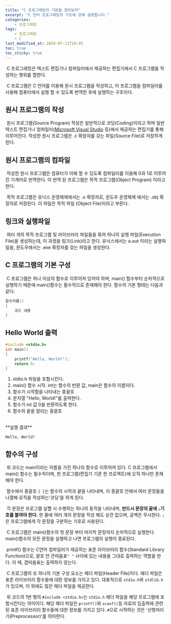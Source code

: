 ```yaml
---
title: "C 프로그래밍의 기본을 알아보자"
excerpt: "C 언어 프로그래밍의 기초에 관해 설명합니다."
categories:
    - 프로그래밍
tags:
    - 프로그래밍
    - C
last_modified_at: 2024-07-11T19:45
toc: true
toc_sticky: true
---
```


&nbsp;C 프로그래밍은 텍스트 편집기나 컴파일러에서 제공하는 편집기에서 C 프로그램을 작성하는 행위를 할한다.

&nbsp;C 프로그램은 C 언어를 이용해 원시 프로그램을 작성하고, 이 프로그램을 컴파일러를 사용해 컴퓨터에서 실행 할 수 있도록 번역한 후에 실행하는 구조이다.

## 원시 프로그램의 작성
&nbsp;원시 프로그램(Source Program) 작성은 일반적으로 코딩(Coding)이라고 하며 일반 텍스트 편집기나 컴파일러([Microsoft Visual Studio](https://visualstudio.microsoft.com/ko/vs/community/) 등)에서 제공하는 편집기를 통해 이루어진다. 작성한 원시 프로그램은 .c 확장자를 갖는 파일(Source File)로 저장하게 된다.

## 원시 프로그램의 컴파일
&nbsp;작성한 원시 프로그램은 컴퓨터가 이해 할 수 있도록 컴파일러를 이용해 0과 1로 이루어진 기계어로 번역한다. 이 번역 된 프로그램은 목적 프로그램(Object Program) 이라고 한다.

&nbsp;목적 프로그램은 유닉스 운영체제에서는 .o 확장자로, 윈도우 운영체제 에서는 .obj 확장자로 저장된다. 이 파일은 목적 파일 (Object File)이라고 부른다.

## 링크와 실행파일

&nbsp;여러 개의 목적 프로그램 및 라이브러리 파일들을 묶어 하나의 실행 파일(Execution File)을 생성하는데, 이 과정을 링크(Link)라고 한다. 유닉스에서는 a.out 이라는 실행파일을, 윈도우에서는 .exe 확장자를 갖는 파일을 생성한다.

## C 프로그램의 기본 구성

&nbsp;C 프로그램은 하나 이상의 함수로 이루어져 있어야 하며, main() 함수부터 순차적으로 실행하기 때문에 main()함수는 필수적으로 존재해야 한다. 함수의 기본 형태는 다음과 같다.

```c
함수이름()
{
    코드 내용
}
```

## Hello World 출력


```c
#include <stdio.h>
int main()
{
    printf("Hello, World!");
    return 0;
}
```

1. stdio.h 파일을 포함시킨다.
2. main() 함수 시작. int는 함수의 반환 값, main은 함수의 이름이다.
3. 함수가 시작함을 나타내는 중괄호
4. 문자열 "Hello, World!"를 출력한다.
5. 함수가 int 값 0을 반환하도록 한다.
6. 함수의 끝을 알리는 중괄호

<br>
**실행 결과**

`Hello, World!`


## 함수의 구성

&nbsp;위 코드는 main이라는 이름을 가진 하나의 함수로 이루어져 있다. C 프로그램에서 main() 함수는 필수적이며, 한 프로그램(편집기 기준 한 프로젝트)에 오직 하나만 존재해야 한다.

&nbsp;함수에서 중괄호 `{ }`는 함수의 시작과 끝을 나타내며, 이 중괄호 안에서 여러 문장들을 나열해 로직을 작성하는'코딩'을 하게 된다.

&nbsp;각 문장은 프로그램 실핼 시 수행하는 하나의 동작을 나타내며, **반드시 문장의 끝에 `;`기호를 붙여야 한다.** 한 줄에 여러 개의 문장을 작성 해도 상관 없으며, 공백은 무시한다. `;`은 프로그램에게 각 문장을 구분하는 기호로 사용된다.

&nbsp;C 프로그램은 main()함수의 첫 문장 부터 마지막 문장까지 순차적으로 실행한다. main()함수의 모든 문장을 실행하고 나면 프로그램의 실행이 종료된다.

&nbsp;printf() 함수는 C언어 컴파일러가 제공하는 표준 라이브러리 함수(Standard Library Function)으로, 괄호 안 큰따옴표`" "` 사이에 있는 내용을 그대로 출력하는 역할을 한다. 이 때, 겹따옴표는 출력하지 않는다.

&nbsp;C 프로그램의 또 하나의 기본 구성 요소는 헤더 파일(Header FIle)이다. 헤더 파일은 표준 라이브러리 함수들에 대한 정보를 가지고 있다. 대표적으로 `stdio.h`와 `stdlib.h`가 있으며, 이 외에도 많은 헤더 파일을 제공한다.

&nbsp;위 코드의 1번 행의 `#include <stdio.h>`는 `stdio.h` 헤더 파일을 해당 프로그램에 포함시킨다는 의미이다. 해당 헤더 파일은 `printf()`와 `scanf()`등 자료의 입출력에 관련된 표준 라이브러리 함수들에 대한 정보를 가지고 있다. `#`으로 시작하는 것은 '선행처리기(Preprocessor)'를 의미한다.